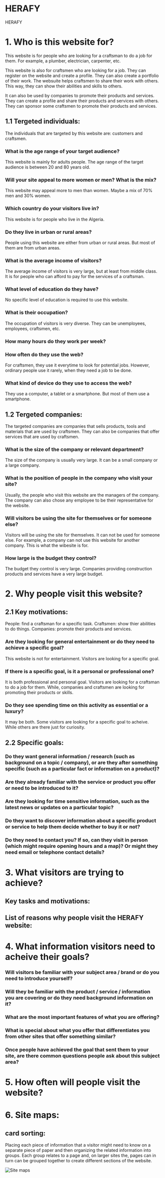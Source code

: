 # HERAFY

HERAFY

# 1. Who is this website for?

This website is for people who are looking for a craftsman to do a job for them. For example, a plumber, electrician, carpenter, etc.

This website is also for craftsmen who are looking for a job. They can register on the website and create a profile. They can also create a portfolio of their work. The websuite helps craftsmen to share their work with others. This way, they can show their abilities and skills to others.

It can also be used by companies to promote their products and services. They can create a profile and share their products and services with others. They can sponsor some craftsmen to promote their products and services.

## 1.1 Tergeted individuals:

The individuals that are targeted by this website are: customers and craftsmen.

### What is the age range of your target audience?

This website is mainly for adults people. The age range of the target audience is between 20 and 80 years old.

### Will your site appeal to more women or men? What is the mix?

This website may appeal more to men than women. Maybe a mix of 70% men and 30% women.

### Which country do your visitors live in?

This website is for people who live in the Algeria.

### Do they live in urban or rural areas?

People using this website are either from urban or rural areas. But most of them are from urban areas.

### What is the average income of visitors?

The average income of visitors is very large, but at least from middle class. It is for people who can afford to pay for the services of a craftsman.

### What level of education do they have?

No specific level of education is required to use this website.

### What is their occupation?

The occupation of visitors is very diverse. They can be unemployees, employees, craftsmen, etc.

### How many hours do they work per week?

### How often do they use the web?

For craftsmen, they use it everytime to look for potential jobs. However, ordinary people use it rarely, when they need a job to be done.

### What kind of device do they use to access the web?

They use a computer, a tablet or a smartphone. But most of them use a smartphone.

## 1.2 Tergeted companies:

The targeted companies are companies that sells products, tools and materials that are used by craftsmen. They can also be companies that offer services that are used by craftsmen.

### What is the size of the company or relevant department?

The size of the company is usually very large. It can be a small company or a large company.

### What is the position of people in the company who visit your site?

Usually, the people who visit this website are the managers of the company. The company can also chose any employee to be their representative for the website.

### Will visitors be using the site for themselves or for someone else?

Visitors will be using the site for themselves. It can not be used for someone else. For example, a company can not use this website for another company. This is what the wibesite is for.

### How large is the budget they control?

The budget they control is very large. Companies providing construction products and services have a very large budget.

# 2. Why people visit this website?

## 2.1 Key motivations:

People: find a craftsman for a specific task.
Craftsmen: show thier abilities to do things.
Companies: promote their products and services.

### Are they looking for general entertainment or do they need to achieve a specific goal?

This website is not for entertainment. Visitors are looking for a specific goal.

### If there is a specific goal, is it a personal or professional one?

It is both professional and personal goal. Visitors are looking for a craftsman to do a job for them. While, companies and craftsmen are looking for promoting their products or skills.

### Do they see spending time on this activity as essential or a luxury?

It may be both. Some visitors are looking for a specific goal to acheive. While others are there just for curiosity.

## 2.2 Specific goals:

### Do they want general information / research (such as background on a topic / company), or are they after something specific (such as a particular fact or information on a product)?

### Are they already familiar with the service or product you offer or need to be introduced to it?

### Are they looking for time sensitive information, such as the latest news or updates on a particular topic?

### Do they want to discover information about a specific product or service to help them decide whether to buy it or not?

### Do they need to contact you? If so, can they visit in person (which might require opening hours and a map)? Or might they need email or telephone contact details?

# 3. What visitors are trying to achieve?

## Key tasks and motivations:

## List of reasons why people visit the HERAFY website:

# 4. What information visitors need to acheive their goals?

### Will visitors be familiar with your subject area / brand or do you need to introduce yourself?

### Will they be familiar with the product / service / information you are covering or do they need background information on it?

### What are the most important features of what you are offering?

### What is special about what you offer that differentiates you from other sites that offer something similar?

### Once people have achieved the goal that sent them to your site, are there common questions people ask about this subject area?

# 5. How often will people visit the website?

# 6. Site maps:

## card sorting:

Placing each piece of information that a visitor might need to know on a separate piece of paper and then organizing the related information into groups. Each group relates to a page and, on larger sites the, pages can in turn can be grouped together to create different sections of the website.

![Site maps](/public/assets/IMAGES/Site_maps.png?raw=true "Site maps")
